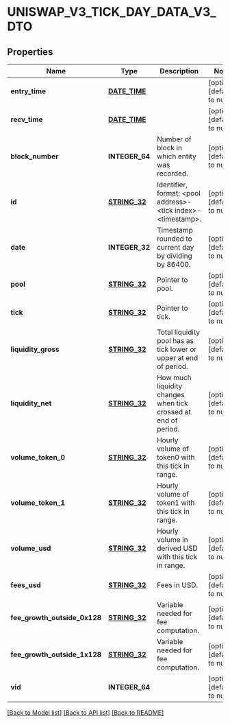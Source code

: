 # UNISWAP_V3_TICK_DAY_DATA_V3_DTO

## Properties
Name | Type | Description | Notes
------------ | ------------- | ------------- | -------------
**entry_time** | [**DATE_TIME**](DATE_TIME.md) |  | [optional] [default to null]
**recv_time** | [**DATE_TIME**](DATE_TIME.md) |  | [optional] [default to null]
**block_number** | **INTEGER_64** | Number of block in which entity was recorded. | [optional] [default to null]
**id** | [**STRING_32**](STRING_32.md) | Identifier, format: &lt;pool address&gt;-&lt;tick index&gt;-&lt;timestamp&gt;. | [optional] [default to null]
**date** | **INTEGER_32** | Timestamp rounded to current day by dividing by 86400. | [optional] [default to null]
**pool** | [**STRING_32**](STRING_32.md) | Pointer to pool. | [optional] [default to null]
**tick** | [**STRING_32**](STRING_32.md) | Pointer to tick. | [optional] [default to null]
**liquidity_gross** | [**STRING_32**](STRING_32.md) | Total liquidity pool has as tick lower or upper at end of period. | [optional] [default to null]
**liquidity_net** | [**STRING_32**](STRING_32.md) | How much liquidity changes when tick crossed at end of period. | [optional] [default to null]
**volume_token_0** | [**STRING_32**](STRING_32.md) | Hourly volume of token0 with this tick in range. | [optional] [default to null]
**volume_token_1** | [**STRING_32**](STRING_32.md) | Hourly volume of token1 with this tick in range. | [optional] [default to null]
**volume_usd** | [**STRING_32**](STRING_32.md) | Hourly volume in derived USD with this tick in range. | [optional] [default to null]
**fees_usd** | [**STRING_32**](STRING_32.md) | Fees in USD. | [optional] [default to null]
**fee_growth_outside_0x128** | [**STRING_32**](STRING_32.md) | Variable needed for fee computation. | [optional] [default to null]
**fee_growth_outside_1x128** | [**STRING_32**](STRING_32.md) | Variable needed for fee computation. | [optional] [default to null]
**vid** | **INTEGER_64** |  | [optional] [default to null]

[[Back to Model list]](../README.md#documentation-for-models) [[Back to API list]](../README.md#documentation-for-api-endpoints) [[Back to README]](../README.md)


